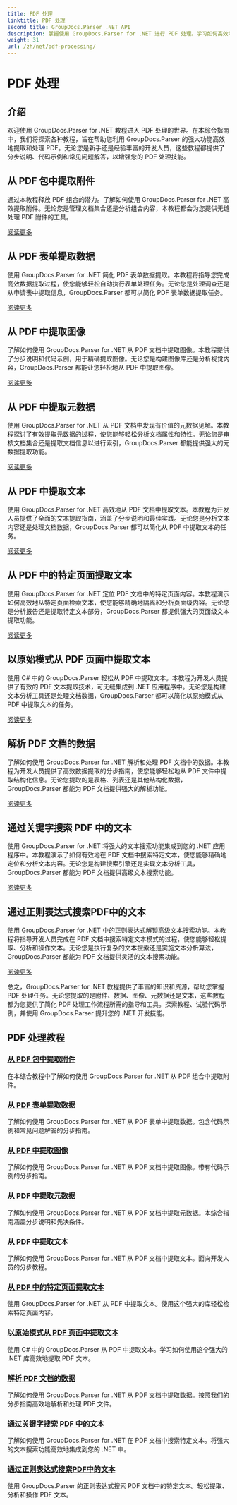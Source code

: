 ```yaml
---
title: PDF 处理
linktitle: PDF 处理
second_title: GroupDocs.Parser .NET API
description: 掌握使用 GroupDocs.Parser for .NET 进行 PDF 处理。学习如何高效地从 PDF 中提取附件、数据、图像、元数据和文本。
weight: 31
url: /zh/net/pdf-processing/
---
```


# PDF 处理

## 介绍

欢迎使用 GroupDocs.Parser for .NET 教程进入 PDF 处理的世界。在本综合指南中，我们将探索各种教程，旨在帮助您利用 GroupDocs.Parser 的强大功能高效地提取和处理 PDF。无论您是新手还是经验丰富的开发人员，这些教程都提供了分步说明、代码示例和常见问题解答，以增强您的 PDF 处理技能。

## 从 PDF 包中提取附件
通过本教程释放 PDF 组合的潜力。了解如何使用 GroupDocs.Parser for .NET 高效提取附件。无论您是管理文档集合还是分析组合内容，本教程都会为您提供无缝处理 PDF 附件的工具。

[阅读更多](./extract-attachments-from-pdf-portfolios/)

## 从 PDF 表单提取数据
使用 GroupDocs.Parser for .NET 简化 PDF 表单数据提取。本教程将指导您完成高效数据提取过程，使您能够轻松自动执行表单处理任务。无论您是处理调查还是从申请表中提取信息，GroupDocs.Parser 都可以简化 PDF 表单数据提取任务。

[阅读更多](./extract-data-from-pdf-forms/)

## 从 PDF 中提取图像
了解如何使用 GroupDocs.Parser for .NET 从 PDF 文档中提取图像。本教程提供了分步说明和代码示例，用于精确提取图像。无论您是构建图像库还是分析视觉内容，GroupDocs.Parser 都能让您轻松地从 PDF 中提取图像。

[阅读更多](./extract-images-from-pdf/)

## 从 PDF 中提取元数据
使用 GroupDocs.Parser for .NET 从 PDF 文档中发现有价值的元数据见解。本教程探讨了有效提取元数据的过程，使您能够轻松分析文档属性和特性。无论您是审核文档集合还是提取文档信息以进行索引，GroupDocs.Parser 都能提供强大的元数据提取功能。

[阅读更多](./extract-metadata-from-pdf/)

## 从 PDF 中提取文本
使用 GroupDocs.Parser for .NET 高效地从 PDF 文档中提取文本。本教程为开发人员提供了全面的文本提取指南，涵盖了分步说明和最佳实践。无论您是分析文本内容还是处理文档数据，GroupDocs.Parser 都可以简化从 PDF 中提取文本的任务。

[阅读更多](./extract-text-from-pdf/)

## 从 PDF 中的特定页面提取文本
使用 GroupDocs.Parser for .NET 定位 PDF 文档中的特定页面内容。本教程演示如何高效地从特定页面检索文本，使您能够精确地隔离和分析页面级内容。无论您是分析报告还是提取特定文本部分，GroupDocs.Parser 都提供强大的页面级文本提取功能。

[阅读更多](./extract-text-from-specific-page-in-pdf/)

## 以原始模式从 PDF 页面中提取文本
使用 C# 中的 GroupDocs.Parser 轻松从 PDF 中提取文本。本教程为开发人员提供了有效的 PDF 文本提取技术，可无缝集成到 .NET 应用程序中。无论您是构建文本分析工具还是处理文档数据，GroupDocs.Parser 都可以简化以原始模式从 PDF 中提取文本的任务。

[阅读更多](./extract-text-from-page-in-pdf-in-raw-mode/)

## 解析 PDF 文档的数据
了解如何使用 GroupDocs.Parser for .NET 解析和处理 PDF 文档中的数据。本教程为开发人员提供了高效数据提取的分步指南，使您能够轻松地从 PDF 文件中提取结构化信息。无论您提取的是表格、列表还是其他结构化数据，GroupDocs.Parser 都能为 PDF 文档提供强大的解析功能。

[阅读更多](./parse-data-from-pdf-documents/)

## 通过关键字搜索 PDF 中的文本
使用 GroupDocs.Parser for .NET 将强大的文本搜索功能集成到您的 .NET 应用程序中。本教程演示了如何有效地在 PDF 文档中搜索特定文本，使您能够精确地定位和分析文本内容。无论您是构建搜索引擎还是实现文本分析工具，GroupDocs.Parser 都能为 PDF 文档提供高级文本搜索功能。

[阅读更多](./search-text-in-pdf-by-keyword/)

## 通过正则表达式搜索PDF中的文本
使用 GroupDocs.Parser for .NET 中的正则表达式解锁高级文本搜索功能。本教程将指导开发人员完成在 PDF 文档中搜索特定文本模式的过程，使您能够轻松提取、分析和操作文本。无论您是执行复杂的文本搜索还是实施文本分析算法，GroupDocs.Parser 都能为 PDF 文档提供灵活的文本搜索功能。

[阅读更多](./search-text-in-pdf-by-regular-expression/)

总之，GroupDocs.Parser for .NET 教程提供了丰富的知识和资源，帮助您掌握 PDF 处理任务。无论您提取的是附件、数据、图像、元数据还是文本，这些教程都为您提供了简化 PDF 处理工作流程所需的指导和工具。探索教程、试验代码示例，并使用 GroupDocs.Parser 提升您的 .NET 开发技能。
## PDF 处理教程
### [从 PDF 包中提取附件](./extract-attachments-from-pdf-portfolios/)
在本综合教程中了解如何使用 GroupDocs.Parser for .NET 从 PDF 组合中提取附件。
### [从 PDF 表单提取数据](./extract-data-from-pdf-forms/)
了解如何使用 GroupDocs.Parser for .NET 从 PDF 表单中提取数据。包含代码示例和常见问题解答的分步指南。
### [从 PDF 中提取图像](./extract-images-from-pdf/)
了解如何使用 GroupDocs.Parser for .NET 从 PDF 文档中提取图像。带有代码示例的分步指南。
### [从 PDF 中提取元数据](./extract-metadata-from-pdf/)
了解如何使用 GroupDocs.Parser for .NET 从 PDF 文档中提取元数据。本综合指南涵盖分步说明和先决条件。
### [从 PDF 中提取文本](./extract-text-from-pdf/)
了解如何使用 GroupDocs.Parser for .NET 从 PDF 文档中提取文本。面向开发人员的分步教程。
### [从 PDF 中的特定页面提取文本](./extract-text-from-specific-page-in-pdf/)
使用 GroupDocs.Parser for .NET 从 PDF 中提取文本。使用这个强大的库轻松检索特定页面内容。
### [以原始模式从 PDF 页面中提取文本](./extract-text-from-page-in-pdf-in-raw-mode/)
使用 C# 中的 GroupDocs.Parser 从 PDF 中提取文本。学习如何使用这个强大的 .NET 库高效地提取 PDF 文本。
### [解析 PDF 文档的数据](./parse-data-from-pdf-documents/)
了解如何使用 GroupDocs.Parser for .NET 从 PDF 文档中提取数据。按照我们的分步指南高效地解析和处理 PDF 文件。
### [通过关键字搜索 PDF 中的文本](./search-text-in-pdf-by-keyword/)
了解如何使用 GroupDocs.Parser for .NET 在 PDF 文档中搜索特定文本。将强大的文本搜索功能高效地集成到您的 .NET 中。
### [通过正则表达式搜索PDF中的文本](./search-text-in-pdf-by-regular-expression/)
使用 GroupDocs.Parser 的正则表达式搜索 PDF 文档中的特定文本。轻松提取、分析和操作 PDF 文本。
